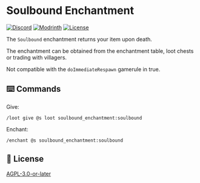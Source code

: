 # Soulbound Enchantment

[![Discord](https://img.shields.io/discord/1327308441324097681?label=discord&color=blue&logo=discord)](https://discord.gg/5UdcDa5xNC)
[![Modrinth](https://img.shields.io/modrinth/dt/ly-soulbound-enchantment?label=modrinth&logo=modrinth)](https://modrinth.com/datapack/ly-soulbound-enchantment)
[![License](https://img.shields.io/github/license/lullaby6/data-packs)](https://github.com/lullaby6/data-packs/blob/main/LICENSE)

The `Soulbound` enchantment returns your item upon death.

The enchantment can be obtained from the enchantment table, loot chests or trading with villagers.

Not compatible with the `doImmediateRespawn` gamerule in true.

## ⌨️ Commands

Give:

```mcfunction
/loot give @s loot soulbound_enchantment:soulbound
```

Enchant:

```mcfunction
/enchant @s soulbound_enchantment:soulbound
```

## 🪪 License

[AGPL-3.0-or-later](https://github.com/lullaby6/data-packs/blob/main/LICENSE)